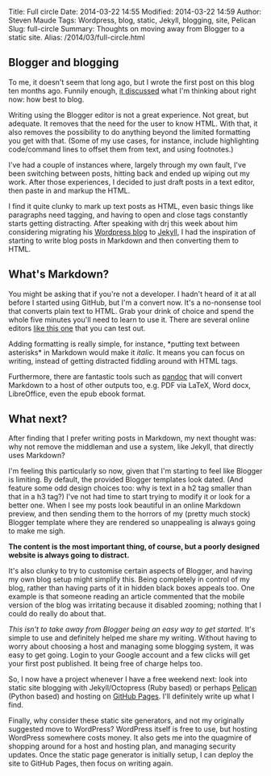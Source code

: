 Title: Full circle
Date: 2014-03-22 14:55
Modified: 2014-03-22 14:59
Author: Steven Maude
Tags: Wordpress, blog, static, Jekyll, blogging, site, Pelican
Slug: full-circle
Summary: Thoughts on moving away from Blogger to a static site.
Alias: /2014/03/full-circle.html

## Blogger and blogging

To me, it doesn't seem that long ago, but I wrote the first post on this
blog ten months ago. Funnily enough, [it
discussed]({filename}../2013/blogger-versus-wordpress.md)
what I'm thinking about right now: how best to blog.

Writing using the Blogger editor is not a great experience. Not great,
but adequate. It removes that the need for the user to know HTML. With
that, it also removes the possibility to do anything beyond the limited
formatting you get with that. (Some of my use cases, for instance,
include highlighting code/command lines to offset them from text, and
using footnotes.)

I've had a couple of instances where, largely through my own fault, I've
been switching between posts, hitting back and ended up wiping out my
work. After those experiences, I decided to just draft posts in a text
editor, then paste in and markup the HTML.

I find it quite clunky to mark up text posts as HTML, even basic things
like paragraphs need tagging, and having to open and close tags
constantly starts getting distracting. After speaking with drj this week
about him considering migrating his [Wordpress
blog](http://drj11.wordpress.com/) to [Jekyll](http://jekyllrb.com), I
had the inspiration of starting to write blog posts in Markdown and then
converting them to HTML.

## What's Markdown?

You might be asking that if you're not a developer. I hadn't heard of it
at all before I started using GitHub, but I'm a convert now. It's a
no-nonsense tool that converts plain text to HTML. Grab your drink of
choice and spend the whole five minutes you'll need to learn to use it.
There are several online editors [like this one](http://dillinger.io/)
that you can test out.

Adding formatting is really simple, for instance, \*putting text between
asterisks\* in Markdown would make it *italic*. It means you can focus
on writing, instead of getting distracted fiddling around with HTML
tags.

Furthermore, there are fantastic tools such as
[pandoc](http://johnmacfarlane.net/pandoc/) that will convert Markdown
to a host of other outputs too, e.g. PDF via LaTeX, Word docx,
LibreOffice, even the epub ebook format.

## What next?

After finding that I prefer writing posts in Markdown, my next thought
was: why not remove the middleman and use a system, like Jekyll, that
directly uses Markdown?

I'm feeling this particularly so now, given that I'm starting to feel
like Blogger is limiting. By default, the provided Blogger templates
look dated. (And feature some odd design choices too: why is text in a
h2 tag smaller than that in a h3 tag?) I've not had time to start trying
to modify it or look for a better one. When I see my posts look
beautiful in an online Markdown preview, and then sending them to the
horrors of my (pretty much stock) Blogger template where they are
rendered so unappealing is always going to make me sigh.

**The content is the most important thing, of course, but a poorly
designed website is always going to distract.**

It's also clunky to try to customise certain aspects of Blogger, and
having my own blog setup might simplify this. Being completely in
control of my blog, rather than having parts of it in hidden black boxes
appeals too. One example is that someone reading an article commented
that the mobile version of the blog was irritating because it disabled
zooming; nothing that I could do really do about that.

*This isn't to take away from Blogger being an easy way to get started.*
It's simple to use and definitely helped me share my writing. Without
having to worry about choosing a host and managing some blogging system,
it was easy to get going. Login to your Google account and a few clicks
will get your first post published. It being free of charge helps too.

So, I now have a project whenever I have a free weekend next: look into
static site blogging with Jekyll/Octopress (Ruby based) or perhaps
[Pelican](http://blog.getpelican.com) (Python based) and hosting on
[GitHub Pages](http://pages.github.com). I'll definitely write up what I
find.

Finally, why consider these static site generators, and not my
originally suggested move to WordPress? WordPress itself is free to use,
but hosting WordPress somewhere costs money. It also gets me into the
quagmire of shopping around for a host and hosting plan, and managing
security updates. Once the static page generator is initially setup, I
can deploy the site to GitHub Pages, then focus on writing again.
